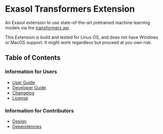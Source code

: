 # Exasol Transformers Extension

An Exasol extension to use state-of-the-art pretrained machine learning models 
via the [transformers api](https://github.com/huggingface/transformers).

This Extension is build and tested for Linux OS, and does not have Windows or MacOS support. 
It might work regardless but proceed at you own risk.


## Table of Contents

### Information for Users

* [User Guide](doc/user_guide/user_guide.md)
* [Developer Guide](doc/developer_guide/developer_guide.md)
* [Changelog](doc/changes/changelog.md)
* [License](LICENSE)

### Information for Contributors

* [Design](doc/design.md)
* [Dependencies](doc/dependencies.md)

